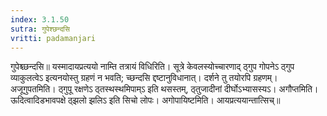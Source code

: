```yaml
---
index: 3.1.50
sutra: गुपेश्छन्दसि
vritti: padamanjari
---
```


 गुपेश्च्छन्दसि॥ यस्मादायप्रत्ययो नाम्ति तत्रायं विधिरिति। सूत्रे केवलस्योच्चारणाद् ठ्गुप गोपनेऽ ठ्गुप व्याकुलत्वेऽ इत्यनयोस्तु ग्रहणं न भवति; च्छन्दसि द्दष्टानुविधानात्। दर्शने तु तयोरपि ग्रहणम्। अजूगुपतमिति। ठ्गुपू रक्षणेऽ ठ्तस्थस्थमिपाम्ऽ इति थसस्तम्, ठ्तुजादीनां दीर्घोऽभ्यासस्यऽ। अगौप्तमिति। ऊदित्वादिडभावपक्षे ठ्झलो झलिऽ इति सिचो लोपः। अगोपायिष्टमिति। आयप्रत्ययान्तात्सिच्॥